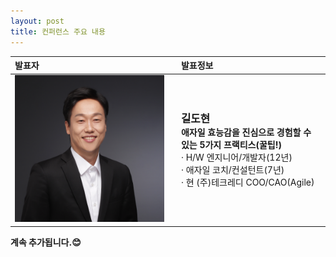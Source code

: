 ```yaml
---
layout: post
title: 컨퍼런스 주요 내용
---
```

|발표자|발표정보|
|:----|:----|
|<img src="https://raw.githubusercontent.com/kaidrase/kaidrase.github.io/main/_attachments/speaker_GIL.png" width="95%">|<big>**길도현**</big><br/>**애자일 효능감을 진심으로 경험할 수 있는 5가지 프랙티스(꿀팁!)**<br/>· H/W 엔지니어/개발자(12년)<br/>· 애자일 코치/컨설턴트(7년)<br/>· 현 (주)테크레디 COO/CAO(Agile)|

**계속 추가됩니다.😊**